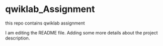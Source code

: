 # qwiklab_Assignment
this repo contains qwiklab assignment

I am editing the README file. Adding some more details about the project description.


